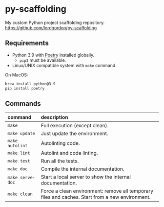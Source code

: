 # py-scaffolding
My custom Python project scaffolding repository.
https://github.com/lordgordon/py-scaffolding

## Requirements

- Python 3.9 with [Poetry](https://python-poetry.org) installed globally.
  - `pip3` must be available.
- Linux/UNIX compatible system with `make` command.

On MacOS:
```sh
brew install python@3.9
pip install poetry
```

## Commands

| command | description |
| :-- | :-- |
| `make` | Full execution (except clean). |
| `make update` | Just update the environment. |
| `make autolint` | Autolinting code. |
| `make lint` | Autolint and code linting. |
| `make test` | Run all the tests. |
| `make doc` | Compile the internal documentation. |
| `make serve-doc` | Start a local server to show the internal documentation. |
| `make clean` | Force a clean environment: remove all temporary files and caches. Start from a new environment. |
